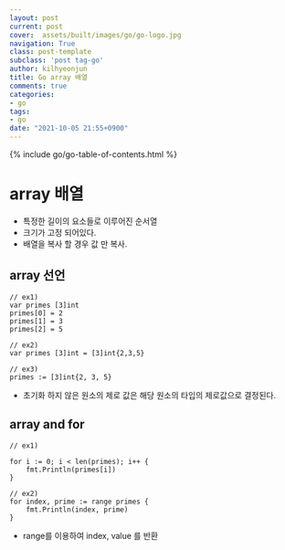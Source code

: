```yaml
---
layout: post
current: post
cover:  assets/built/images/go/go-logo.jpg
navigation: True
class: post-template
subclass: 'post tag-go'
author: kilhyeonjun
title: Go array 배열
comments: true
categories:
- go
tags:
- go
date: "2021-10-05 21:55+0900"
---
```

{% include go/go-table-of-contents.html %}

# array 배열
- 특정한 길이의 요소들로 이루어진 순서열
- 크기가 고정 되어있다.
- 배열을 복사 할 경우 값 만 복사.

## array 선언
~~~golang
// ex1)
var primes [3]int
primes[0] = 2
primes[1] = 3
primes[2] = 5

// ex2)
var primes [3]int = [3]int{2,3,5}

// ex3)
primes := [3]int{2, 3, 5}
~~~
- 초기화 하지 않은 원소의 제로 값은 해당 원소의 타입의 제로값으로 결정된다.

## array and for
~~~golang
// ex1)

for i := 0; i < len(primes); i++ {
 	fmt.Println(primes[i])
}

// ex2)
for index, prime := range primes {
 	fmt.Println(index, prime)
}
~~~
- range를 이용하여 index, value 를 반환

